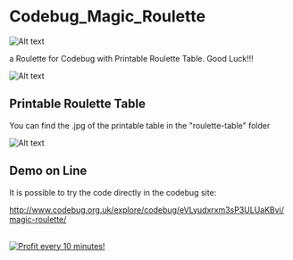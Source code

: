 # Codebug_Magic_Roulette

![Alt text](https://raw.githubusercontent.com/JonnyBanana/Codebug_Led_Animations/master/IMG/cb.jpg) 

a Roulette for Codebug with Printable Roulette Table. Good Luck!!!

![Alt text](https://raw.githubusercontent.com/JonnyBanana/Codebug_Magic_Roulette/master/img/visual-code.JPG)

<h2>Printable Roulette Table</h2>

You can find the .jpg of the printable table in the "roulette-table" folder

![Alt text](https://raw.githubusercontent.com/JonnyBanana/Codebug_Magic_Roulette/master/roulette-table/roulette-table.jpg) 


<h2>Demo on Line</h2>

It is possible to try the code directly in the codebug site:


http://www.codebug.org.uk/explore/codebug/eVLyudxrxm3sP3ULUaKBvi/magic-roulette/



</BR>

<a href="https://golden-farm.biz/?r=1673249" target="_blank">
<img src="https://golden-farm.biz/images/promo/en/728x90.gif"
alt="Profit every 10 minutes!"></a>


